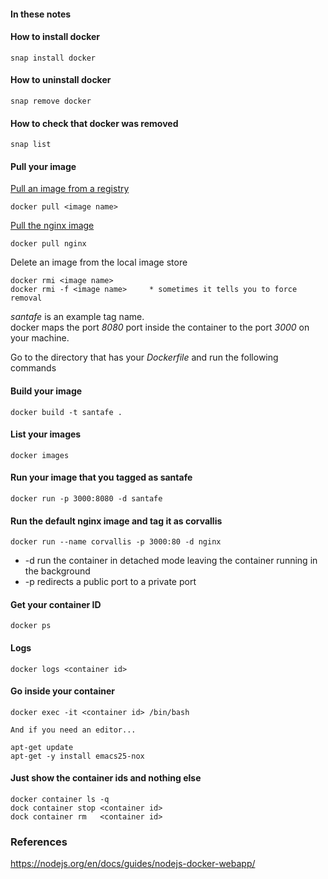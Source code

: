 
#### In these notes

#### How to install docker

```
snap install docker
```

#### How to uninstall docker

```
snap remove docker
```

#### How to check that docker was removed

```
snap list
```

#### Pull your image

[Pull an image from a registry](https://docs.docker.com/engine/reference/commandline/pull/)

```
docker pull <image name>
```

[Pull the nginx image](https://hub.docker.com/_/nginx/)

```
docker pull nginx
```

Delete an image from the local image store

```
docker rmi <image name>
docker rmi -f <image name>     * sometimes it tells you to force removal
```

*santafe* is an example tag name.   
docker maps the port *8080* port inside the container to the port *3000* on your machine.

Go to the directory that has your *Dockerfile* and run the following commands

#### Build your image

```
docker build -t santafe .
```

#### List your images

```
docker images
```

#### Run your image that you tagged as santafe

```
docker run -p 3000:8080 -d santafe
```

#### Run the default nginx image and tag it as corvallis

```
docker run --name corvallis -p 3000:80 -d nginx
```

* -d run the container in detached mode leaving the container running in the background
* -p redirects a public port to a private port

#### Get your container ID

```
docker ps
```

#### Logs

```
docker logs <container id>
```

#### Go inside your container

```
docker exec -it <container id> /bin/bash

And if you need an editor...

apt-get update
apt-get -y install emacs25-nox
```

#### Just show the container ids and nothing else

```
docker container ls -q
dock container stop <container id>
dock container rm   <container id>
```

### References

https://nodejs.org/en/docs/guides/nodejs-docker-webapp/
